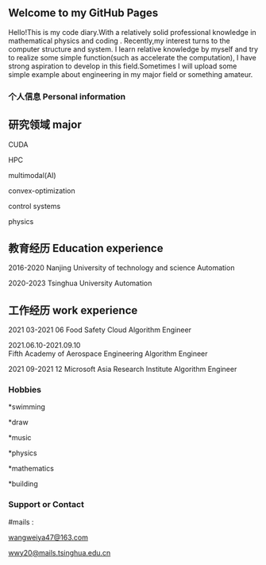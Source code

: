 ## Welcome to my GitHub Pages

Hello!This is my code diary.With a relatively solid professional knowledge in mathematical physics and coding . Recently,my interest turns to the computer structure and system. I learn relative knowledge by myself and try to realize some simple function(such as accelerate the computation), I have strong aspiration to develop in this field.Sometimes I will upload some simple example about engineering in my major field or something amateur.

### 个人信息   Personal information

## 研究领域  major

CUDA

HPC

multimodal(AI)

convex-optimization

control systems

physics
## 教育经历  Education experience
2016-2020   Nanjing University of technology and science    Automation

2020-2023   Tsinghua University   Automation
## 工作经历  work experience
2021 03-2021 06
Food Safety Cloud                                         Algorithm Engineer

2021.06.10-2021.09.10  
Fifth Academy of Aerospace Engineering           Algorithm Engineer

2021 09-2021 12
Microsoft Asia Research Institute                 Algorithm Engineer  

### Hobbies
*swimming  

*draw 

*music 

*physics

*mathematics 

*building

### Support or Contact
#mails :

wangweiya47@163.com

wwy20@mails.tsinghua.edu.cn
